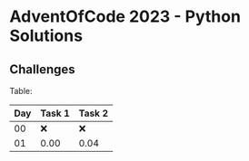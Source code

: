 # AdventOfCode 2023 - Python Solutions

## Challenges

Table:

| Day | Task 1 | Task 2 |
| --- | ------ | ------ |
|  00 |    ❌  |    ❌  | 
|  01 | 0.00 | 0.04 | 
